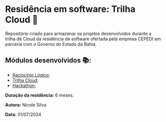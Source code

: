 # Residência em software: Trilha Cloud 🚀

Repositório criado para armazenar os projetos desenvolvidos durante a trilha de Cloud da residência de software ofertada pela empresa CEPEDI em parceria com o Governo do Estado da Bahia. 

## Módulos desenvolvidos 📚: 

- [Raciocínio Lógico]();
- [Trilha Cloud]();
- [Hackathon]();

**Duração da residência:** 6 meses. 

**Autora:** Nicole Silva

**Data:** 01/07/2024
